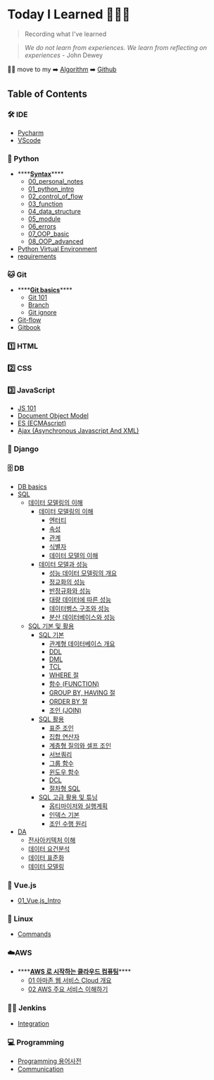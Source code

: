 # Today I Learned 👨🏻‍💻

> Recording what I've learned 

> *We do not learn from experiences. We learn from reflecting on experiences* - John Dewey

🙋‍♂️ move to my ➡️ [Algorithm](https://pyohamen.gitbook.io/algorithm/) ➡️ [Github](https://github.com/pyohamen)



## Table of Contents

### 🛠 IDE

* [Pycharm](ide/pycharm.md)
* [VScode](ide/vscode.md)

### 🐍 Python

* \*\*\*\*[**Syntax**](./)\*\*\*\*
  * [00\_personal\_notes](python/syntax/00_personal_notes.md)
  * [01\_python\_intro](https://github.com/pyohamen/TIL/tree/80372b2c26379f9e3ab52abb2f7d5ed0399c2941/Python/Syntax/01_python_intro.ipynb)
  * [02\_control\_of\_flow](https://github.com/pyohamen/TIL/tree/80372b2c26379f9e3ab52abb2f7d5ed0399c2941/Python/Syntax/02_control_of_flow.ipynb)
  * [03\_function](https://github.com/pyohamen/TIL/tree/80372b2c26379f9e3ab52abb2f7d5ed0399c2941/Python/Syntax/03_function.ipynb)
  * [04\_data\_structure](https://github.com/pyohamen/TIL/tree/80372b2c26379f9e3ab52abb2f7d5ed0399c2941/Python/Syntax/04_data_structure.ipynb)
  * [05\_module](https://github.com/pyohamen/TIL/tree/80372b2c26379f9e3ab52abb2f7d5ed0399c2941/Python/Syntax/05_module.ipynb)
  * [06\_errors](https://github.com/pyohamen/TIL/tree/80372b2c26379f9e3ab52abb2f7d5ed0399c2941/Python/Syntax/06_errors.ipynb)
  * [07\_OOP\_basic](https://github.com/pyohamen/TIL/tree/80372b2c26379f9e3ab52abb2f7d5ed0399c2941/Python/Syntax/07_OOP_basic.ipynb)
  * [08\_OOP\_advanced](https://github.com/pyohamen/TIL/tree/80372b2c26379f9e3ab52abb2f7d5ed0399c2941/Python/Syntax/08_OOP_advanced.ipynb)
* [Python Virtual Environment](Python/python_virtual_environment.md)
* [requirements](Python/requirements.md)

### 🐱 Git

* \*\*\*\*[**Git basics**](./)\*\*\*\*
  * [Git 101](git/git_basics/git_101.md)
  * [Branch](git/git_basics/branch.md)
  * [Git ignore](git/git_basics/git_ignore.md)
* [Git-flow](git/git-flow.md)
* [Gitbook](git/gitbook.md)

### 1️⃣ HTML

### 2️⃣ CSS

### 3️⃣ JavaScript

* [JS 101](javascript/js_101.md)
* [Document Object Model](javascript/dom.md)
* [ES \(ECMAscript\)](javascript/es.md)
* [Ajax \(Asynchronous Javascript And XML\)](javascript/ajax.md)

### 🔫 Django

### 🗄 DB

* [DB basics](db/db_basics.md)
* [SQL]()
  * [데이터 모델링의 이해]()
    * [데이터 모델링의 이해]()
      * [엔터티](db/SQL/데이터모델링의이해/데이터모델링의이해/엔터티.md)
      * [속성](db/SQL/데이터모델링의이해/데이터모델링의이해/속성.md)
      * [관계](db/SQL/데이터모델링의이해/데이터모델링의이해/관계.md)
      * [식별자](db/SQL/데이터모델링의이해/데이터모델링의이해/식별자.md)
      * [데이터 모델의 이해](db/SQL/데이터모델링의이해/데이터모델링의이해/데이터모델의이해.md)
    * [데이터 모델과 성능]()
      * [성능 데이터 모델링의 개요](db/SQL/데이터모델링의이해/데이터모델과성능/성능데이터모델링의개요.md)
      * [정교화의 성능](db/SQL/데이터모델링의이해/데이터모델과성능/정교화의성능.md)
      * [반정규화와 성능](db/SQL/데이터모델링의이해/데이터모델과성능/반정규화와성능.md)
      * [대량 데이터에 따른 성능](db/SQL/데이터모델링의이해/데이터모델과성능/대량데이터에따른성능.md)
      * [데이터벵스 구조와 성능](db/SQL/데이터모델링의이해/데이터모델과성능/데이터베이스구조와성능.md)
      * [분산 데이터베이스와 성능](db/SQL/데이터모델링의이해/데이터모델과성능/분산데이터베이스와성능.md)
  * [SQL 기본 및 활용]()
    * [SQL 기본]()
      - [관계형 데이터베이스 개요](db/SQL/SQL기본및활용/SQL기본/관계형데이터베이스개요.md)
      - [DDL](db/SQL/SQL기본및활용/SQL기본/DDL.md)
      - [DML](db/SQL/SQL기본및활용/SQL기본/DML.md)
      - [TCL](db/SQL/SQL기본및활용/SQL기본/TCL.md)
      - [WHERE 절](db/SQL/SQL기본및활용/SQL기본/WHERE절.md)
      - [함수 (FUNCTION)](db/SQL/SQL기본및활용/SQL기본/함수.md)
      - [GROUP BY, HAVING 절](db/SQL/SQL기본및활용/SQL기본/GROUPBY,HAVING절.md)
      - [ORDER BY 절](db/SQL/SQL기본및활용/SQL기본/ORDERBY절.md)
      - [조인 (JOIN)](db/SQL/SQL기본및활용/SQL기본/조인.md)
    * [SQL 활용]()
      - [표준 조인](db/SQL/SQL기본및활용/SQL활용/표준조인.md)
      - [집합 연산자](db/SQL/SQL기본및활용/SQL활용/집합연산자.md)
      - [계층형 질의와 셀프 조인](db/SQL/SQL기본및활용/SQL활용/계층형질의와셀프조인.md)
      - [서브쿼리](db/SQL/SQL기본및활용/SQL활용/서브쿼리.md)
      - [그룹 함수](db/SQL/SQL기본및활용/SQL활용/그룹함수.md)
      - [윈도우 함수](db/SQL/SQL기본및활용/SQL활용/윈도우함수.md)
      - [DCL](db/SQL/SQL기본및활용/SQL활용/DCL.md)
      - [절차형 SQL](db/SQL/SQL기본및활용/SQL활용/절차형SQL.md)
    * [SQL 고급 활용 및 튜닝]()
      - [옵티마이저와 실행계획](db/SQL/SQL기본및활용/SQL고급활용및튜닝/옵티마이저와실행계획.md)
      - [인덱스 기본](db/SQL/SQL기본및활용/SQL고급활용및튜닝/인덱스기본.md)
      - [조인 수행 원리](db/SQL/SQL기본및활용/SQL고급활용및튜닝/조인수행원리.md)
* [DA]()
  * [전사아키텍처 이해](db/DA/전사아키텍처_이해.md)
  * [데이터 요건분석](db/DA/데이터_요건분석.md)
  * [데이터 표준화](db/DA/데이터표준화.md)
  * [데이터 모델링](db/DA/데이터모델링.md)

### 🎨 Vue.js

* [01\_Vue.js\_Intro](vue.js/01_vue.js_intro.md)

### 🐧 Linux

* [Commands](linux/command.md)

### ☁️AWS

* \*\*\*\*[**AWS 로 시작하는 클라우드 컴퓨팅**](./)\*\*\*\*
  * [01 아마존 웹 서비스 Cloud 개요](aws/aws-_-_-_/01_-_cloud.md)
  * [02 AWS 주요 서비스 이해하기](aws/aws-_-_-_/02_aws.md)

### 🤵🏻 Jenkins

- [Integration](/jenkins/jenkins연동.pdf)

### 💻 Programming

* [Programming 용어사전](programming/cs_.md)
* [Communication](programming/communication.md)

